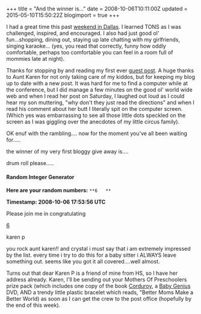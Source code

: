 +++
title = "And the winner is..."
date = 2008-10-06T10:11:00Z
updated = 2015-05-10T15:50:22Z
blogimport = true 
+++

I had a great time this past [weekend in Dallas](http://lifeatthecircus.com/2008/10/01/mommys-leaving-on-a-jet-plane/).  I learned TONS as I was challenged, inspired, and encouraged.  I also had just good ol' fun...shopping, dining out, staying up late chatting with my girlfriends, singing karaoke... (yes, you read that correctly, funny how oddly comfortable, perhaps too comfortable you can feel in a room full of mommies late at night).  

Thanks for stopping by and reading my first ever [guest post](http://lifeatthecircus.com/2008/10/03/my-free-pass-to-the-circus/).  A huge thanks to Aunt Karen for not only taking care of my kiddos, but for keeping my blog up to date with a new post.  It was hard for me to find a computer while at the conference, but I did manage a few minutes on the good ol' world wide web and when I read her post on Saturday, I laughed out loud as I could hear my son muttering, "why don't they just read the directions"  and when I read his comment about her butt I literally spit on the computer screen.  (Which yes was embarrassing to see all those little dots speckled on the screen as I was giggling over the anecdotes of my little circus family).  

OK enuf with the rambling.... now for the moment you've all been waiting for.....

the winner of my very first bloggy give away is....

drum roll please.....

#### **Random Integer Generator**

**Here are your random numbers:** 
`**6  
**`
  

**Timestamp: 2008-10-06 17:53:56 UTC**  

  
Please join me in congratulating  


[
6
](http://lifeatthecircus.com/2008/10/03/my-free-pass-to-the-circus/#comment-2248)


karen p

  


you rock aunt karen!! and crystal i must say that i am extremely impressed by the list. every time i try to do this for a baby sitter i ALWAYS leave something out. seems like you got it all covered….well almost.
  

  
Turns out that dear Karen P is a friend of mine from HS, so I have her address already.  Karen, I'll be sending out your Mothers Of Preschoolers prize pack (which includes one copy of the book [Corduroy](http://www.amazon.com/Corduroy-Picture-Puffins-Don-Freeman/dp/0140501738), a [Baby Genius](http://www.brainybaby.com/index.html) DVD, AND a trendy little plastic bracelet which reads, "Better Moms Make a Better World) as soon as I can get the crew to the post office (hopefully by the end of this week).  
